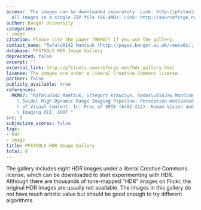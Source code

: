 ```yaml
---
access: 'The images can be downloaded separately: Link: http://pfstools.sourceforge.net/hdr_gallery.html
  All images in a single ZIP file (66.4MB): Link: http://sourceforge.net/projects/pfstools/files/hdr_images/1.0/pfstools_hdr_images.zip/download'
author: Bangor University
categories:
- image
citation: Please cite the paper [MKM07] if you use the gallery.
contact_name: "Rafa\u0142 Mantiuk (http://pages.bangor.ac.uk/~eesa0c/, mantiuk@gmail.com)"
database: PFSTOOLS HDR Image Gallery
deprecated: false
excerpt: ''
external_link: http://pfstools.sourceforge.net/hdr_gallery.html
license: The images are under a liberal Creative Commons license.
partner: false
publicly_available: true
references:
  MKM07: "Rafa\u0142 Mantiuk, Grzegorz Krawczyk, Rados\u0142aw Mantiuk and Hans-Peter,\
    \ Seidel High Dynamic Range Imaging Pipeline: Perception-motivated Representation\
    \ of Visual Content, In: Proc of SPIE (6492-212). Human Vision and Electronic\
    \ Imaging XII. 2007."
src: 8
subjective_scores: false
tags:
- hdr
- image
title: PFSTOOLS HDR Image Gallery
total: 8
---
```


The gallery includes eight HDR images under a liberal Creative Commons license, which can be downloaded to start experimenting with HDR. Although there are thousands of tone-mapped "HDR" images on Flickr, the original HDR images are usually not available. The images in this gallery do not have much artistic value but should be good enough to try different algorithms.
